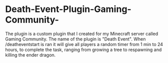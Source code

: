 # Death-Event-Plugin-Gaming-Community-
The plugin is a custom plugin that I created for my Minecraft server called Gaming Community. The name of the plugin is "Death Event". When /deatheventstart is ran it will give all players a random timer from 1 min to 24 hours, to complete the task, ranging from growing a tree to respawning and killing the ender dragon. 
